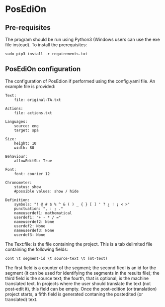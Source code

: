 PosEdiOn
========

## Pre-requisites

The program should be run using Python3 (Windows users can use the exe file instead). To install the prerequisites:

```
sudo pip3 install -r requirements.txt
```

## PosEdiOn configuration

The configuration of PosEdion if performed using the config.yaml file. An example file is provided:

```
Text:
    file: original-TA.txt
    
Actions:
    file: actions.txt

Languages:
    source: eng
    target: spa

Size:
    height: 10
    width: 80
    
Behaviour:
    allowEditSL: True

Font:
    font: courier 12

Chronometer:
    status: show
    #possible values: show / hide
        
Definition:
    symbols: "! @ # $ % ^ & ( ) _ { } [ ] ' ? ¿ ! ¡ < >"
    punctuation: ", : ; ."
    nameuserdef1: mathematical
    userdef1: "+ - * / =" 
    nameuserdef2: None
    userdef2: None
    nameuserdef3: None
    userdef3: None
```

The Text:file: is the file containing the project. This is a tab delimited file containing the following fields:

```
cont \t segment-id \t source-text \t (mt-text)
```

The first field is a counter of the segment; the second fiedl is an id for the segment (it can be used for identifying the segments in the results file); the third field is the source text; the fourth, that is optional, is the machine translated text. In projects where the user should translate the text (not post-edit it), this field can be empty. Once the post-edition (or translation) project starts, a fifth field is generated contaning the postedited (or translated) text.
